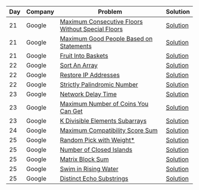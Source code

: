 | Day | Company | Problem                                                                                                                                | Solution                                                            |
| --- | ------- | -------------------------------------------------------------------------------------------------------------------------------------- | ------------------------------------------------------------------- |
| 21  | Google  | [Maximum Consecutive Floors Without Special Floors ](https://leetcode.com/problems/maximum-consecutive-floors-without-special-floors/) | [Solution](./Maximum_Consecutive_Floors_Without_Special_Floors.cpp) |
| 21  | Google  | [Maximum Good People Based on Statements ](https://leetcode.com/problems/maximum-good-people-based-on-statements/)                     | [Solution](./Maximum_Good_People_Based_on_Statements.cpp)           |
| 21  | Google  | [Fruit Into Baskets ](https://leetcode.com/problems/fruit-into-baskets/)                                                               | [Solution](./Fruit_Into_Baskets.cpp)                                |
| 22  | Google  | [Sort An Array ](https://leetcode.com/problems/sort-an-array/)                                                                         | [Solution](./Sort_An_Array.cpp)                                     |
| 22  | Google  | [ Restore IP Addresses ](https://leetcode.com/problems/restore-ip-addresses/)                                                          | [Solution](./Restore_IP_Addresses.cpp)                              |
| 22  | Google  | [ Strictly Palindromic Number ](https://leetcode.com/problems/restore-ip-addresses/)                                                   | [Solution](./Strictly_Palindromic_Number.cpp)                       |
| 23  | Google  | [ Network Delay Time ](https://leetcode.com/problems/network-delay-time/)                                                              | [Solution](./Network_Delay_Time.cpp)                                |
| 23  | Google  | [ Maximum Number of Coins You Can Get ](https://leetcode.com/problems/maximum-number-of-coins-you-can-get/)                            | [Solution](./Maximum_Number_of_Coins_You_Can_Get.cpp)               |
| 23  | Google  | [ K Divisible Elements Subarrays ](https://leetcode.com/problems/k-divisible-elements-subarrays/)                                      | [Solution](./K_Divisible_Elements_Subarrays.cpp)                    |
| 24  | Google  | [ Maximum Compatibility Score Sum ](https://leetcode.com/problems/maximum-compatibility-score-sum/)                                    | [Solution](./Maximum_Compatibility_Score_Sum.cpp)                   |
| 25  | Google  | [ Random Pick with Weight\* ](https://leetcode.com/problems/random-pick-with-weight/)                                                  | [Solution](./Random_Pick_with_Weight.cpp)                           |
| 25  | Google  | [ Number of Closed Islands ](https://leetcode.com/problems/number-of-closed-islands/)                                                  | [Solution](./Number_of_Closed_Islands.cpp)                          |
| 25  | Google  | [ Matrix Block Sum ](https://leetcode.com/problems/matrix-block-sum/)                                                                  | [Solution](./Matrix_Block_Sum.cpp)                                  |
| 25  | Google  | [ Swim in Rising Water ](https://leetcode.com/problems/swim-in-rising-water/)                                                          | [Solution](./Swim_in_Rising_Water.cpp)                              |
| 25  | Google  | [ Distinct Echo Substrings ](https://leetcode.com/problems/distinct-echo-substrings/)                                                  | [Solution](./Distinct_Echo_Substrings.cpp)                          |
